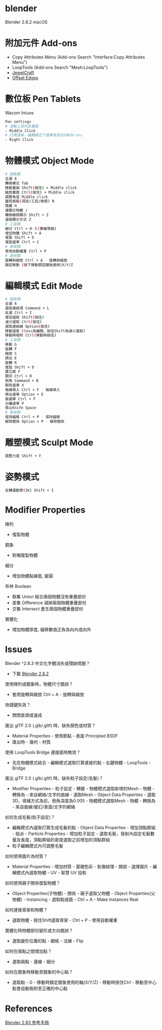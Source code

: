 # blender
Blender 2.8.2 macOS

# 附加元件 Add-ons
- Copy Attributes Menu (Add-ons Search "Interface:Copy Attributes Menu")
- LoopTools (Add-ons Search "Mesh:LoopTools")
- [JewelCraft](https://github.com/mrachinskiy/jewelcraft)
- [Offset Edges](https://blenderartists.org/t/offset-edges/584283)

# 數位板 Pen Tablets
Wacom Intuos
```bash
Pen settings
# 滑動工具列及畫面
- Middle Click
# 打開選單，編輯模式下選單有部分的Add-ons
- Right Click
```

# 物體模式 Object Mode
```bash
# 選取類
全選 A
轉換模式 Tab
移動畫面 Shift(按住) + Middle click
縮放畫面 Ctrl(按住) + Middle click
調整角度 Middle click
屬性面板(項目/工具/檢視) N
隱藏 H
僅顯示物體 /
轉換線框顯示 Shift + Z
選取顯示方式 Z
# 工具類
細分 Ctrl + 0-５(算繪等級)
增加物體 Shift + A
復製 Shift + D
復製選單 Ctrl + C
# 骨架類
使用自動權重 Ctrl + P
# 通用類
旋轉與縮放 Ctrl + A - 旋轉與縮放
鎖定移動 (按下移動類型鍵後適用)X/Y/Z
```

# 編輯模式 Edit Mode
```bash
# 選取類
全選 A
選取連結項 Command + L
反選 Ctrl + I
增加選取 Shift(按住)
減少選取 Ctrl(按住)
選取連結線 Option(按住)
移動選取 C(esc為離開，按住Shift為減小選取)
移動時吸附 Ctrl(移動時按住)
# 工具類
移動 G
旋轉 F
縮放 S
擠出 E
旋轉 R
復製 Shift + D
建立面 F
圈切 Ctrl + R
倒角 Command + B
刪除選單 X
格線填入 Ctrl + F - 格線填入
擠出選單 Option + E
面選單 Ctrl + F
分離選單 P
停止Knife Space
# 骨架類
保持偏移 Ctrl + P - 保持偏移
解除關係 Option + P - 解除關係
```

# 雕塑模式 Sculpt Mode
```bash
調整力度 Shift + F
```

# 姿勢模式
```bash
反轉運動學(IK) Shift + I
```

# Modifier Properties
陣列
- 復製物體

鏡象
- 對稱復製物體

細分
- 增加物體點線面, 變圓

布林 Boolean
- 聯集 Union 結合兩個物體沒有重疊部份
- 差集 Difference 減掉兩個物體重疊部份
- 交集 Intersect 產生兩個物體重疊部份

實體化
- 增加物體厚度, 偏移數值正負為向內或向外

# Issues
Blender ^2.8.3 中文化字體消失或殘缺問題？
- 下載 [Blender 2.8.2](https://download.blender.org/release/Blender2.82/)

使用陣列或鏡象時，物體尺寸錯誤？
- 套用旋轉與縮放 Ctrl + A - 旋轉與縮放

快捷鍵失效？
- 關閉倉頡或速成

匯出 glTF 2.0 (.glb/.gltf) 時，缺失顏色或材質？
- Material Properties - 使用節點 - 表面 Principled BSDF
- 匯出時 - 幾何 - 材質

使用 LoopTools Bridge 連接面時無效？
- 先在物體模式結合 - 編輯模式選取打算連接的點 - 右鍵物體 - LoopTools - Bridge

匯出 glTF 2.0 (.glb/.gltf) 時，缺失粒子設定(毛髮)？
- Modifier Properties - 粒子設定 - 轉變 - 物體模式選取新增的Mesh - 物體 - 轉換為 - 來自網絡/文字的曲線 - 選取Mesh - Object Data Properties - 選取3D，填補方式為前，倒角深度為0.005 - 物體模式選取Mesh - 物體 - 轉換為 - 來自曲線/變幻/表面/文字的網絡

如何生成毛髮(粒子設定)？
- 編輯模式內選取打算生成毛髮的點 - Object Data Properties - 增加頂點群組 - 指派 - Particle Properties - 增加粒子設定 - 選取毛髮，發射內設定毛髮數量及長度，頂點群組的密度選取之前增加的頂點群組
- 粒子編輯模式內可調整毛髮

如何使用圖片為材質？
- Material Properties - 增加材質 - 基礎色彩 - 影像紋理 - 開啟 - 選擇圖片 - 編輯模式內選取物體 - UV - 智慧 UV 投影

如何使用親子關係復製物體？
- Object Properties(子物體) - 關係 - 親子選取父物體 - Object Properties(父物體) - Instancing - 選取點或面 - Ctrl + A - Make Instances Real

如何連接骨架和物體？
- 選取物體 - 按住Shift選取骨架 - Ctrl + P - 使用自動權重

實體化時物體部份變形或方向錯誤？
- 選取變形位置的點 - 網格 - 法線 - Flip

如何在兩點之間增加點？
- 選取兩點 - 邊線 - 細分

如何在鏡象時移動至鏡象的中心點？
- 選取點 - G - 移動時鎖定鏡象使用的軸(X/Y/Z) - 移動時按住Ctrl - 移動至中心點會自動吸附至正確的中心點

# References
[Blender 2.83 參考手冊](https://docs.blender.org/manual/zh-hans/latest/)